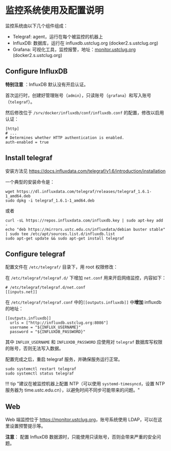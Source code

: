 # 监控系统使用及配置说明

监控系统由以下几个组件组成：

- Telegraf: agent，运行在每个被监控的机器上
- InfluxDB: 数据库，运行在 influxdb.ustclug.org (docker2.s.ustclug.org)
- Grafana: 可视化工具，监控报警，地址：[monitor.ustclug.org](https://monitor.ustclug.org) (docker2.s.ustclug.org)

## Configure InfluxDB

**特别注意** ：InfluxDB 默认没有开启认证。

首次运行时，创建好管理账号（`admin`），只读账号（`grafana`）和写入账号（`telegraf`）。

然后修改位于 `/srv/docker/influxdb/conf/influxdb.conf` 的配置，修改以启用认证：

```shell
[http]
# ...
# Determines whether HTTP authentication is enabled.
auth-enabled = true
```

## Install telegraf

安装方法见 <https://docs.influxdata.com/telegraf/v1.6/introduction/installation>

一个典型的安装命令是：

```shell
wget https://dl.influxdata.com/telegraf/releases/telegraf_1.6.1-1_amd64.deb
sudo dpkg -i telegraf_1.6.1-1_amd64.deb
```

或者

```shell
curl -sL https://repos.influxdata.com/influxdb.key | sudo apt-key add -
echo "deb https://mirrors.ustc.edu.cn/influxdata/debian buster stable" | sudo tee /etc/apt/sources.list.d/influxdb.list
sudo apt-get update && sudo apt-get install telegraf
```

## Configure telegraf

配置文件在 `/etc/telegraf/` 目录下，用 root 权限修改：

在 `/etc/telegraf/telegraf.d/` 下增加 `net.conf` 用来开启网络监控，内容如下：

```shell
# /etc/telegraf/telegraf.d/net.conf
[[inputs.net]]
```

在 `/etc/telegraf/telegraf.conf` 中的`[[outputs.influxdb]]` 中**增加** influxdb 的地址：

```shell
[[outputs.influxdb]]
  urls = ["http://influxdb.ustclug.org:8086"]
  username = "${INFLUX_USERNAME}"
  password = "${INFLUXDB_PASSWORD}"
```

其中 `INFLUX_USERNAME` 和 `INFLUXDB_PASSWORD` 应使用对 `telegraf` 数据库写权限的账号，否则无法写入数据。

配置完成之后，重启 telegraf 服务，并确保服务运行正常。

```shell
sudo systemctl restart telegraf
sudo systemctl status telegraf
```

!!! tip "建议在被监控机器上配置 NTP（可以使用 `systemd-timesyncd`，设置 NTP 服务器为 time.ustc.edu.cn），以避免时间不同步可能带来的问题。"

## Web

Web 端监控位于 <https://monitor.ustclug.org>，账号系统使用 LDAP，可以在这里设置预警提示等。

**注意**： 配置 InfluxDB 数据源时，只能使用只读账号，否则会带来严重的安全问题。
